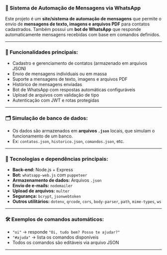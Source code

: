 ### 💬 Sistema de Automação de Mensagens via WhatsApp

Este projeto é um **site/sistema de automação de mensagens** que permite o envio de **mensagens de texto, imagens e arquivos PDF** para contatos cadastrados. Também possui um **bot de WhatsApp** que responde automaticamente mensagens recebidas com base em comandos definidos.

---

### 🔧 Funcionalidades principais:

* Cadastro e gerenciamento de contatos (armazenado em arquivos JSON)
* Envio de mensagens individuais ou em massa
* Suporte a mensagens de texto, imagens e arquivos PDF
* Histórico de mensagens enviadas
* Bot de WhatsApp com respostas automáticas configuráveis
* Upload de arquivos com validação de tipo
* Autenticação com JWT e rotas protegidas

---

### 🗂 Simulação de banco de dados:

* Os dados são armazenados em **arquivos `.json`** locais, que simulam o funcionamento de um banco.
* Ex: `contatos.json`, `historico.json`, `comandos.json`, etc.

---

### 🚀 Tecnologias e dependências principais:

* **Back-end:** Node.js + Express
* **Bot:** `whatsapp-web.js` com `puppeteer`
* **Armazenamento de dados:** Arquivos `.json`
* **Envio de e-mails:** `nodemailer`
* **Upload de arquivos:** `multer`
* **Segurança:** `bcrypt`, `jsonwebtoken`
* **Outros utilitários:** `dotenv`, `qrcode`, `cors`, `body-parser`, `path`, `mime-types`, `ws`

---

### 🛠 Exemplos de comandos automáticos:

* `"oi"` → responde `"Oi, tudo bem? Posso te ajudar?"`
* `"#ajuda"` → lista os comandos disponíveis
* Todos os comandos são editáveis via arquivo JSON

---
